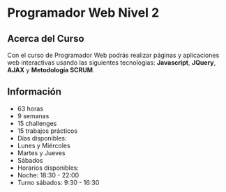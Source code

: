 # Programador Web Nivel 2

## Acerca del Curso

Con el curso de Programador Web podrás realizar páginas y aplicaciones web interactivas usando las siguientes tecnologias: **Javascript**, **JQuery**, **AJAX** y **Metodología SCRUM**.


## Información


* 63 horas
* 9 semanas
* 15 challenges
* 15 trabajos prácticos
* Días disponibles:
 * Lunes y Miércoles
 * Martes y Jueves 
 * Sábados
* Horarios disponibles:
 * Noche: 18:30 - 22:00
 * Turno sábados: 9:30 - 16:30
